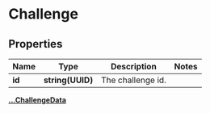 # Challenge

## Properties

Name | Type | Description | Notes
------------ | ------------- | ------------- | -------------
**id** | **string(UUID)** | The challenge id. | 
[**...ChallengeData**](ChallengeData.md)
